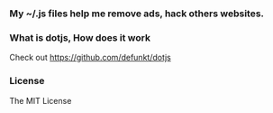 ### My ~/.js files help me remove ads, hack others websites.

### What is dotjs, How does it work

Check out https://github.com/defunkt/dotjs

### License

The MIT License